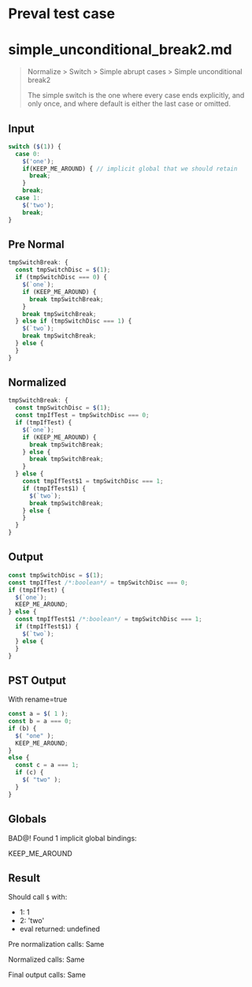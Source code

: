 # Preval test case

# simple_unconditional_break2.md

> Normalize > Switch > Simple abrupt cases > Simple unconditional break2
>
> The simple switch is the one where every case ends explicitly, and only once, and where default is either the last case or omitted.

## Input

`````js filename=intro
switch ($(1)) {
  case 0:
    $('one');
    if(KEEP_ME_AROUND) { // implicit global that we should retain
      break;
    }
    break;
  case 1:
    $('two');
    break;
}
`````

## Pre Normal


`````js filename=intro
tmpSwitchBreak: {
  const tmpSwitchDisc = $(1);
  if (tmpSwitchDisc === 0) {
    $(`one`);
    if (KEEP_ME_AROUND) {
      break tmpSwitchBreak;
    }
    break tmpSwitchBreak;
  } else if (tmpSwitchDisc === 1) {
    $(`two`);
    break tmpSwitchBreak;
  } else {
  }
}
`````

## Normalized


`````js filename=intro
tmpSwitchBreak: {
  const tmpSwitchDisc = $(1);
  const tmpIfTest = tmpSwitchDisc === 0;
  if (tmpIfTest) {
    $(`one`);
    if (KEEP_ME_AROUND) {
      break tmpSwitchBreak;
    } else {
      break tmpSwitchBreak;
    }
  } else {
    const tmpIfTest$1 = tmpSwitchDisc === 1;
    if (tmpIfTest$1) {
      $(`two`);
      break tmpSwitchBreak;
    } else {
    }
  }
}
`````

## Output


`````js filename=intro
const tmpSwitchDisc = $(1);
const tmpIfTest /*:boolean*/ = tmpSwitchDisc === 0;
if (tmpIfTest) {
  $(`one`);
  KEEP_ME_AROUND;
} else {
  const tmpIfTest$1 /*:boolean*/ = tmpSwitchDisc === 1;
  if (tmpIfTest$1) {
    $(`two`);
  } else {
  }
}
`````

## PST Output

With rename=true

`````js filename=intro
const a = $( 1 );
const b = a === 0;
if (b) {
  $( "one" );
  KEEP_ME_AROUND;
}
else {
  const c = a === 1;
  if (c) {
    $( "two" );
  }
}
`````

## Globals

BAD@! Found 1 implicit global bindings:

KEEP_ME_AROUND

## Result

Should call `$` with:
 - 1: 1
 - 2: 'two'
 - eval returned: undefined

Pre normalization calls: Same

Normalized calls: Same

Final output calls: Same
